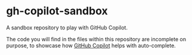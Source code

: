 # gh-copilot-sandbox
A sandbox repository to play with GitHub Copilot.

The code you will find in the files within this repository are incomplete on purpose, to showcase how [GitHub Copilot](https://github.com/features/copilot) helps with auto-complete.